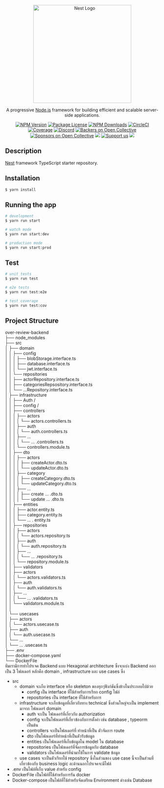 <p align="center">
  <a href="http://nestjs.com/" target="blank"><img src="https://nestjs.com/img/logo_text.svg" width="320" alt="Nest Logo" /></a>
</p>

[circleci-image]: https://img.shields.io/circleci/build/github/nestjs/nest/master?token=abc123def456
[circleci-url]: https://circleci.com/gh/nestjs/nest

  <p align="center">A progressive <a href="http://nodejs.org" target="_blank">Node.js</a> framework for building efficient and scalable server-side applications.</p>
    <p align="center">
<a href="https://www.npmjs.com/~nestjscore" target="_blank"><img src="https://img.shields.io/npm/v/@nestjs/core.svg" alt="NPM Version" /></a>
<a href="https://www.npmjs.com/~nestjscore" target="_blank"><img src="https://img.shields.io/npm/l/@nestjs/core.svg" alt="Package License" /></a>
<a href="https://www.npmjs.com/~nestjscore" target="_blank"><img src="https://img.shields.io/npm/dm/@nestjs/common.svg" alt="NPM Downloads" /></a>
<a href="https://circleci.com/gh/nestjs/nest" target="_blank"><img src="https://img.shields.io/circleci/build/github/nestjs/nest/master" alt="CircleCI" /></a>
<a href="https://coveralls.io/github/nestjs/nest?branch=master" target="_blank"><img src="https://coveralls.io/repos/github/nestjs/nest/badge.svg?branch=master#9" alt="Coverage" /></a>
<a href="https://discord.gg/G7Qnnhy" target="_blank"><img src="https://img.shields.io/badge/discord-online-brightgreen.svg" alt="Discord"/></a>
<a href="https://opencollective.com/nest#backer" target="_blank"><img src="https://opencollective.com/nest/backers/badge.svg" alt="Backers on Open Collective" /></a>
<a href="https://opencollective.com/nest#sponsor" target="_blank"><img src="https://opencollective.com/nest/sponsors/badge.svg" alt="Sponsors on Open Collective" /></a>
  <a href="https://paypal.me/kamilmysliwiec" target="_blank"><img src="https://img.shields.io/badge/Donate-PayPal-ff3f59.svg"/></a>
    <a href="https://opencollective.com/nest#sponsor"  target="_blank"><img src="https://img.shields.io/badge/Support%20us-Open%20Collective-41B883.svg" alt="Support us"></a>
  <a href="https://twitter.com/nestframework" target="_blank"><img src="https://img.shields.io/twitter/follow/nestframework.svg?style=social&label=Follow"></a>
</p>
  <!--[![Backers on Open Collective](https://opencollective.com/nest/backers/badge.svg)](https://opencollective.com/nest#backer)
  [![Sponsors on Open Collective](https://opencollective.com/nest/sponsors/badge.svg)](https://opencollective.com/nest#sponsor)-->

## Description

[Nest](https://github.com/nestjs/nest) framework TypeScript starter repository.

## Installation

```bash
$ yarn install
```

## Running the app

```bash
# development
$ yarn run start

# watch mode
$ yarn run start:dev

# production mode
$ yarn run start:prod
```

## Test

```bash
# unit tests
$ yarn run test

# e2e tests
$ yarn run test:e2e

# test coverage
$ yarn run test:cov
```

## Project Structure

over-review-backend  
├── node_modules\
├── src\
│ ├── domain\
│ │ ├── config\
│ │ │ ├── blobStorage.interface.ts\
│ │ │ ├── database.interface.ts\
│ │ │ └── jwt.interface.ts\
│ │ └── repositories\
│ │ ├── actorRepository.interface.ts\
│ │ ├── categoriesRepsository.interface.ts\
│ │ └── …Repository.interface.ts\
│ ├── infrastructure\
│ │ ├── Auth /\
│ │ ├── config /\
│ │ ├── controllers\
│ │ │ ├── actors\
│ │ │ │ └── actors.controllers.ts\
│ │ │ ├── auth\
│ │ │ │ └── auth.controllers.ts\
│ │ │ ├── …\
│ │ │ │ └── … .controllers.ts\
│ │ │ └── controllers.module.ts\
│ │ ├── dto\
│ │ │ ├── actors\
│ │ │ │ ├── createActor.dto.ts\
│ │ │ │ └── updateActor.dto.ts\
│ │ │ ├── category\
│ │ │ │ ├── createCategory.dto.ts\
│ │ │ │ └── updateCategory.dto.ts\
│ │ │ ├── …\
│ │ │ │ ├── create … .dto.ts\
│ │ │ │ └── update … .dto.ts\
│ │ ├── entities\
│ │ │ ├── actor.entity.ts\
│ │ │ ├── category.entity.ts\
│ │ │ └── … . entity.ts\
│ │ ├── repositories\
│ │ │ ├── actors\
│ │ │ │ └── actors.repository.ts\
│ │ │ ├── auth\
│ │ │ │ └── auth.repository.ts\
│ │ │ ├── …\
│ │ │ │ └── … .repository.ts\
│ │ │ └── repository.module.ts\
│ │ ├── validators\
│ │ ├── actors\
│ │ │ └── actors.validators.ts\
│ │ ├── auth\
│ │ │ └── auth.validators.ts\
│ │ ├── …\
│ │ │ └── … .validators.ts\
│ │ └── validators.module.ts\
│ │\
│ └── usecases\
│ ├── actors\
│ │ └── actors.usecase.ts\
│ ├── auth\
│ │ └── auth.usecase.ts\
│ └── …\
│ └── … .usecase.ts\
├── .env\
├── docker-compose.yaml\
└── DockerFile\
ทีมเรามีการทำโปรเจค Backend แบบ Hexagonal architecture ซึ่งจะแบ่ง Backend ออกเป็น 3 โฟลเดอร์
หลักคือ domain , infrastructure และ use cases ซึ่ง

- src
  - domain จะเก็บ interface หรือ skeleton ของทุกๆฟังก์ชันซึ่งข้างในประกอบไปด้วย
    - config เป็น interface ที่ใช้สำหรับการเรียก config ไฟล์
    - repositories เป็น interface ที่ใช้สำหรับการ
  - infrastructure จะเก็บข้อมูลที่เกี่ยวกับทาง technical ซึ่งส่วนใหญ่จะเป็น implement มาจาก
    โฟลเดอร์ domain
    - auth จะเป็น โฟลเดอร์ที่เกี่ยวกับ authorization
    - config จะเป็นโฟลเดอร์ที่เกี่ยวข้องกับการตั้งค่า เช่น database , typeorm เป็นต้น
    - controllers จะเป็นโฟลเดอร์ที่ ทำหน้าที่เป็น ตัวจัดการ route
    - dto เป็นโฟลเดอร์ที่ทำหน้าที่เป็นตัวรับข้อมูล
    - entities เป็นโฟลเดอร์ที่เก็บข้อมูลใน model ใน database
    - repositories เป็นโฟลเดอร์ที่จัดการข้อมูลกับ database
    - validators เป็นโฟลเดอร์ที่นำมาใช้ในการ validate ข้อมูล
  - use cases จะเป็นตัวเรียกใช้ repository ซึ่งในส่วนของ use case นี้จะเป็นส่วนที่เกี่ยวข้องกับ
    business logic
    ละด้านนอกโปรเจคจะมีไฟล์
- .env เป็นไฟล์ที่เก็บ value สำหรับ config
- DockerFile เป็นไฟล์ที่ใช้สำหรับการรัน docker
- Docker-compose เป็นไฟล์ที่ใช้สำหรับจัดเตรียม Environment ต่างเช่น Database
